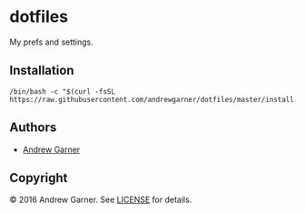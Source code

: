 # dotfiles

My prefs and settings.


## Installation

```
/bin/bash -c "$(curl -fsSL https://raw.githubusercontent.com/andrewgarner/dotfiles/master/install.sh)"
```


## Authors

- [Andrew Garner](https://github.com/andrewgarner/)


## Copyright

© 2016 Andrew Garner. See [LICENSE](LICENSE.md) for details.
